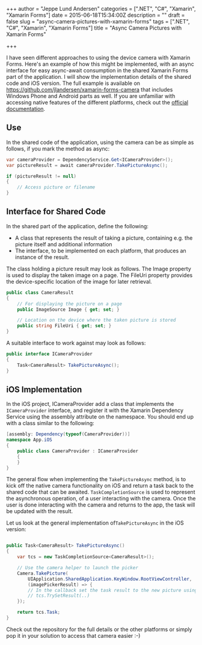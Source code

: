 +++
author = "Jeppe Lund Andersen"
categories = [".NET", "C#", "Xamarin", "Xamarin Forms"]
date = 2015-06-18T15:34:00Z
description = ""
draft = false
slug = "async-camera-pictures-with-xamarin-forms"
tags = [".NET", "C#", "Xamarin", "Xamarin Forms"]
title = "Async Camera Pictures with Xamarin Forms"

+++

I have seen different approaches to using the device camera with Xamarin Forms. Here's an example of how this might be implemented, with an async interface for easy async-await consumption in the shared Xamarin Forms part of the application. I will show the implementation details of the shared code and iOS version. The full example is available on https://github.com/jlandersen/xamarin-forms-camera that includes Windows Phone and Android parts as well. If you are unfamiliar with accessing native features of the different platforms, check out the [official documentation](http://developer.xamarin.com/guides/cross-platform/xamarin-forms/dependency-service/).

## Use
In the shared code of the application, using the camera can be as simple as follows, if you mark the method as async:

```csharp
var cameraProvider = DependencyService.Get<ICameraProvider>();
var pictureResult = await cameraProvider.TakePictureAsync();

if (pictureResult != null)
{
    // Access picture or filename
}
```

## Interface for Shared Code
In the shared part of the application, define the following:

* A class that represents the result of taking a picture, containing e.g. the picture itself and additional information
* The interface, to be implemented on each platform, that produces an instance of the result.

The class holding a picture result may look as follows. The Image property is used to display the taken image on a page. The FileUri property provides the device-specific location of the image for later retrieval. 
```csharp
public class CameraResult
{
    // For displaying the picture on a page
    public ImageSource Image { get; set; }

    // Location on the device where the taken picture is stored
    public string FileUri { get; set; }
}
```

A suitable interface to work against may look as follows:
```csharp
public interface ICameraProvider
{
    Task<CameraResult> TakePictureAsync();
}
```

## iOS Implementation
In the iOS project, ICameraProvider add a class that implements the `ICameraProvider` interface, and register it with the Xamarin Dependency Service using the assembly attribute on the namespace. You should end up with a class similar to the following:
```csharp
[assembly: Dependency(typeof(CameraProvider))]
namespace App.iOS
{
    public class CameraProvider : ICameraProvider
    {
    }
}
```

The general flow when implementing the `TakePictureAsync` method, is to kick off the native camera functionality on iOS and return a task back to the shared code that can be awaited. `TaskCompletionSource` is used to represent the asynchronous operation, of a user interacting with the camera. Once the user is done interacting with the camera and returns to the app, the task will be updated with the result.

Let us look at the general implementation of`TakePictureAsync` in the iOS version:
```csharp

public Task<CameraResult> TakePictureAsync()
{
    var tcs = new TaskCompletionSource<CameraResult>();

    // Use the camera helper to launch the picker     
    Camera.TakePicture(
        UIApplication.SharedApplication.KeyWindow.RootViewController, 
        (imagePickerResult) => {
        // In the callback set the task result to the new picture using
        // tcs.TrySetResult(..)
    });

    return tcs.Task;
}
```

Check out the repository for the full details or the other platforms or simply pop it in your solution to access that camera easier :-)